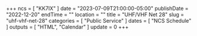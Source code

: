 +++
ncs = [ "KK7IX" ]
date = "2023-07-09T21:00:00-05:00"
publishDate = "2022-12-20"
endTime = ""
location = ""
title = "UHF/VHF Net 28"
slug = "uhf-vhf-net-28"
categories = [ "Public Service" ]
dates = [ "NCS Schedule" ]
outputs = [ "HTML", "Calendar" ]
update = 0
+++
